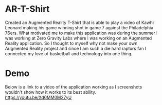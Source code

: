 # AR-T-Shirt
Created an Augmented Reality T-Shirt that is able to play a video of Kawhi Leonard making his game winning shot in game 7 against the Philadelphia 76ers. What motivated me to make this application was during the summer I was working at Zero Gravity Labs where I was working on an Augmented Reality application. So I thought to myself why not make your own Augmented Reality project and since I am such a die hard raptors fan I connected my love of basketball and technology into one thing. 
# Demo
Below is a link to a video of the application working as I screenshots wouldn't show how it works to its best ability. 
https://youtu.be/Xd6MM0M27yU
